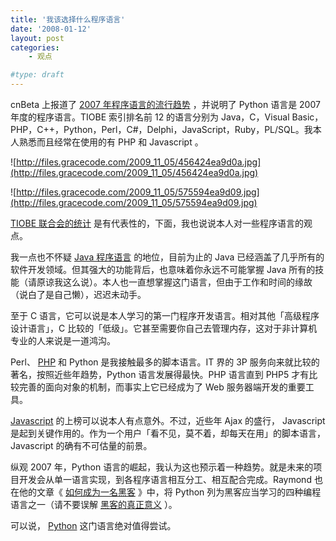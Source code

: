 ```yaml
---
title: '我该选择什么程序语言'
date: '2008-01-12'
layout: post
categories:
    - 观点

#type: draft
---
```


cnBeta 上报道了  [2007 年程序语言的流行趋势](http://www.cnbeta.com/article.php?sid=46932) ，并说明了 Python 语言是 2007 年度的程序语言。TIOBE 索引排名前 12 的语言分别为 Java，C，Visual Basic，PHP，C++，Python，Perl，C#，Delphi，JavaScript，Ruby，PL/SQL。我本人熟悉而且经常在使用的有 PHP 和 Javascript 。

![http://files.gracecode.com/2009_11_05/456424ea9d0a.jpg](http://files.gracecode.com/2009_11_05/456424ea9d0a.jpg)

![http://files.gracecode.com/2009_11_05/575594ea9d09.jpg](http://files.gracecode.com/2009_11_05/575594ea9d09.jpg)

 [TIOBE 联合会的统计](http://www.tiobe.com/tpci.htm) 是有代表性的，下面，我也说说本人对一些程序语言的观点。

我一点也不怀疑  [Java 程序语言](http://www.java.com/zh_CN/) 的地位，目前为止的 Java 已经涵盖了几乎所有的软件开发领域。但其强大的功能背后，也意味着你永远不可能掌握 Java 所有的技能（请原谅我这么说）。本人也一直想掌握这门语言，但由于工作和时间的缘故（说白了是自己懒），迟迟未动手。

至于 C 语言，它可以说是本人学习的第一门程序开发语言。相对其他「高级程序设计语言」，C 比较的「低级」。它甚至需要你自己去管理内存，这对于非计算机专业的人来说是一道鸿沟。

Perl、 [PHP](http://www.gracecode.com/Main/Category/38)  和 Python 是我接触最多的脚本语言。IT 界的 3P 服务向来就比较的著名，按照近些年趋势，Python 语言发展得最快。PHP 语言直到 PHP5 才有比较完善的面向对象的机制，而事实上它已经成为了 Web 服务器端开发的重要工具。

 [Javascript](http://www.gracecode.com/Main/Category/2)  的上榜可以说本人有点意外。不过，近些年 Ajax 的盛行， Javascript 是起到关键作用的。作为一个用户「看不见，莫不着，却每天在用」的脚本语言，Javascript 的确有不可估量的前景。

纵观 2007 年，Python 语言的崛起，我认为这也预示着一种趋势。就是未来的项目开发会从单一语言实现，到各程序语言相互分工、相互配合完成。Raymond 也在他的文章《 [如何成为一名黑客](http://blog.csdn.net/tianyiyang/archive/2008/01/05/2026312.aspx) 》中，将 Python 列为黑客应当学习的四种编程语言之一（请不要误解 [黑客的真正意义](http://en.wikipedia.org/wiki/Hacker) ）。

可以说， [Python](http://www.python.org)  这门语言绝对值得尝试。
